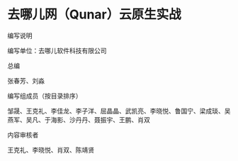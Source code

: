 # 去哪儿网（Qunar）云原生实战

编写说明

编写单位：去哪儿软件科技有限公司

总编

张春芳、刘淼

编写组成员（按目录排序）

邹晟、王克礼、李佳龙、李子洋、屈晶晶、武凯亮、李晓悦、鲁国宁、梁成琰、吴燕军、吴凡、于海影、沙丹丹、聂振宇、王鹏、肖双

内容审核者

王克礼、李晓悦、肖双、陈靖贤
